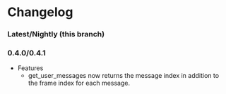 # Changelog

### Latest/Nightly (this branch)

### 0.4.0/0.4.1
- Features
    - get_user_messages now returns the message index in addition to the frame index for each message.